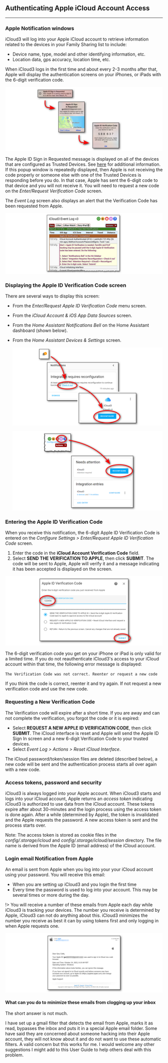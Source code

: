 ## Authenticating Apple iCloud Account Access <!-- {docsify-ignore} -->

------

### Apple Notification windows

iCloud3 will log into your Apple iCloud account to retrieve information related to the devices in your Family Sharing list to include:

- Device name, type, model and other identifying information, etc.
- Location data, gps accuracy, location time, etc.

When iCloud3 logs in the first time and about every 2-3 months after that, Apple will display the authentication screens on your iPhones, or iPads with the 6-digit verification code. 

![](../images/auth-process-0-apple-notification.png)

The Apple ID Sign in Requested message is displayed on all of the devices that are configured as Trusted Devices. See [here](https://support.apple.com/en-us/HT205064) for additional information. If this popup window is repeatedly displayed, then Apple is not receiving the code properly or someone else with one of the Trusted Devices is responding before you do. In that case, Apple has sent the 6-digit code to that device and you will not receive it. You will need to request a new code on the *Enter/Request Verification Code* screen.

The *Event Log* screen also displays an alert that the Verification Code has been requested from Apple.

![](../images/auth-process-evlog-msg.png)



### Displaying the Apple ID Verification Code screen

There are several ways to display this screen:
- From the *Enter/Request Apple ID Verification Code* menu screen.
- From the *iCloud Account & iOS App Data Sources* screen.
- From the *Home Assistant Notifications Bell* on the Home Assistant dashboard (shown below).
- From the *Home Assistant Devices & Settings* screen.

  ![](../images/auth-process-1-notification.png)

  ![](../images/auth-process-2-ic3-config.png)



### Entering the Apple ID Verification Code

When you receive this notification, the 6-digit Apple ID Verification Code is entered on the *Configure Settings > Enter/Request Apple ID Verification Code* screen. 

1. Enter the code in the **iCloud Account Verification Code** field. 
2. Select **SEND THE VERIFICATION TO APPLE**, then click **SUBMIT**. The code will be sent to Apple,  Apple will verify it and a message indicating it has been accepted is displayed on the screen. 

![](../images/auth-process-3-code-entry.png)

The 6-digit verification code you get on your iPhone or iPad is only valid for a limited time. If you do not reauthenticate iCloud3's access to your iCloud account within that time, the following error message is displayed:

​		`The Verification Code was not correct. Reenter or request a new code`

If you think the code is correct, reenter it and try again. If not request a new verification code and use the new code.



### Requesting a New Verification Code

The Verification code will expire after a short time. If you are away and can not complete the verification, you forgot the code or it is expired:

- Select **REQUEST A NEW APPLE ID VERIFICATION CODE**, then click **SUBMIT**. The iCloud interface is reset and Apple will send the Apple ID Sign In screen and a new 6-digit Verification Code to your trusted devices.
- Select *Event Log > Actions > Reset iCloud Interface*.

The iCloud password/token/session files are deleted (described below), a new code will be sent and the authentication process starts all over again with a new code.



### Access tokens, password and security

iCloud3 is always logged into your Apple account. When iCloud3 starts and logs into your iCloud account, Apple returns an *access token* indicating iCloud3 is authorized to use data from the iCloud account. These tokens expire after about 30-minutes and the login process using the access token is done again. After a while (determined by Apple), the token is invalidated and the Apple requests the password. A new access token is sent and the process starts over.

Note: The access token is stored as cookie files in the *config/.storage/icloud* and *config/.storage/icloud/session* directory. The file name is derived from the Apple ID (email address) of the iCloud account.



### Login email Notification from Apple

An email is sent from Apple when you log into your your iCloud account using your password. You will receive this email:

- When you are setting up iCloud3 and you login the first time
- Every time the password is used to log into your account. This may be several times or more during the day.

!> You will receive a number of these emails from Apple each day while iCloud3 is tracking your devices. The number you receive is determined by Apple, iCloud3 can not do anything about this.  iCloud3 minimizes the number you receive as best it can by using tokens first and only logging in when Apple requests one.

![](../images/auth-apple-email.png)

####  What can you do to minimize these emails from clogging up your inbox

The short answer is not much. 

I have set up a gmail filter that detects the email from Apple, marks it as read, bypasses the inbox and puts it in a special Apple email folder. Some have said they are concerned about someone hacking into their Apple account, they will not know about it and do not want to use these automatic filters. A valid concern but this works for me. I would welcome any other suggestions I might add to this User Guide to help others deal with this problem.
